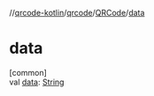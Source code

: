 //[qrcode-kotlin](../../../index.md)/[qrcode](../index.md)/[QRCode](index.md)/[data](data.md)

# data

[common]\
val [data](data.md): [String](https://kotlinlang.org/api/latest/jvm/stdlib/kotlin-stdlib/kotlin/-string/index.html)
